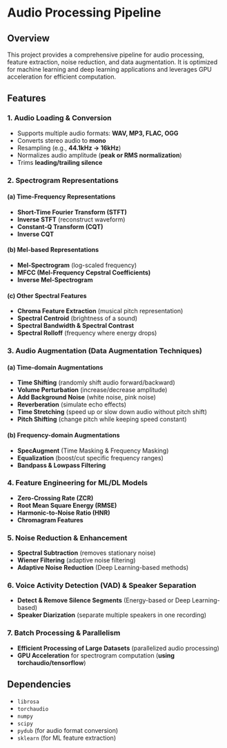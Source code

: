# Audio Processing Pipeline

## Overview
This project provides a comprehensive pipeline for audio processing, feature extraction, noise reduction, and data augmentation. It is optimized for machine learning and deep learning applications and leverages GPU acceleration for efficient computation.

## Features
### 1. Audio Loading & Conversion
- Supports multiple audio formats: **WAV, MP3, FLAC, OGG**
- Converts stereo audio to **mono**
- Resampling (e.g., **44.1kHz → 16kHz**)
- Normalizes audio amplitude (**peak or RMS normalization**)
- Trims **leading/trailing silence**

### 2. Spectrogram Representations
#### (a) Time-Frequency Representations
- **Short-Time Fourier Transform (STFT)**
- **Inverse STFT** (reconstruct waveform)
- **Constant-Q Transform (CQT)**
- **Inverse CQT**

#### (b) Mel-based Representations
- **Mel-Spectrogram** (log-scaled frequency)
- **MFCC (Mel-Frequency Cepstral Coefficients)**
- **Inverse Mel-Spectrogram**

#### (c) Other Spectral Features
- **Chroma Feature Extraction** (musical pitch representation)
- **Spectral Centroid** (brightness of a sound)
- **Spectral Bandwidth & Spectral Contrast**
- **Spectral Rolloff** (frequency where energy drops)

### 3. Audio Augmentation (Data Augmentation Techniques)
#### (a) Time-domain Augmentations
- **Time Shifting** (randomly shift audio forward/backward)
- **Volume Perturbation** (increase/decrease amplitude)
- **Add Background Noise** (white noise, pink noise)
- **Reverberation** (simulate echo effects)
- **Time Stretching** (speed up or slow down audio without pitch shift)
- **Pitch Shifting** (change pitch while keeping speed constant)

#### (b) Frequency-domain Augmentations
- **SpecAugment** (Time Masking & Frequency Masking)
- **Equalization** (boost/cut specific frequency ranges)
- **Bandpass & Lowpass Filtering**

### 4. Feature Engineering for ML/DL Models
- **Zero-Crossing Rate (ZCR)**
- **Root Mean Square Energy (RMSE)**
- **Harmonic-to-Noise Ratio (HNR)**
- **Chromagram Features**

### 5. Noise Reduction & Enhancement
- **Spectral Subtraction** (removes stationary noise)
- **Wiener Filtering** (adaptive noise filtering)
- **Adaptive Noise Reduction** (Deep Learning-based methods)

### 6. Voice Activity Detection (VAD) & Speaker Separation
- **Detect & Remove Silence Segments** (Energy-based or Deep Learning-based)
- **Speaker Diarization** (separate multiple speakers in one recording)

### 7. Batch Processing & Parallelism
- **Efficient Processing of Large Datasets** (parallelized audio processing)
- **GPU Acceleration** for spectrogram computation (**using torchaudio/tensorflow**)

## Dependencies
- `librosa`
- `torchaudio`
- `numpy`
- `scipy`
- `pydub` (for audio format conversion)
- `sklearn` (for ML feature extraction)
